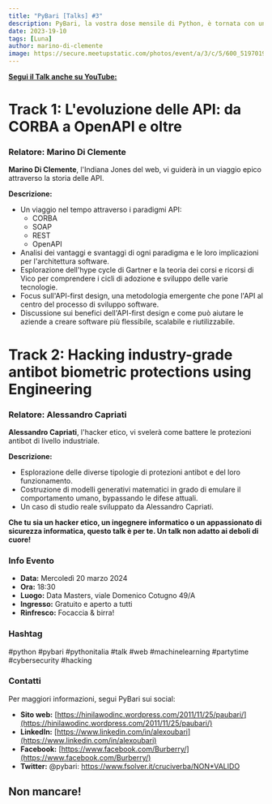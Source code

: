 ```yaml
---
title: "PyBari [Talks] #3"
description: PyBari, la vostra dose mensile di Python, è tornata con una novità che vi farà brillare gli occhi più di un bug fixato. Un evento in collaborazione con PugliaDevs, la community degli sviluppatori pugliesi!
date: 2023-19-10
tags: [Luna]
author: marino-di-clemente
image: https://secure.meetupstatic.com/photos/event/a/3/c/5/600_519701925.webp?w=384
---
```


[**Segui il Talk anche su YouTube:**](https://www.youtube.com/watch?v=hf-8mlY5o-o&ab_channel=PugliaDevs)

# Track 1: L'evoluzione delle API: da CORBA a OpenAPI e oltre

### Relatore: Marino Di Clemente

**Marino Di Clemente**, l'Indiana Jones del web, vi guiderà in un viaggio epico attraverso la storia delle API.

**Descrizione:**

- Un viaggio nel tempo attraverso i paradigmi API:
  - CORBA
  - SOAP
  - REST
  - OpenAPI
- Analisi dei vantaggi e svantaggi di ogni paradigma e le loro implicazioni per l'architettura software.
- Esplorazione dell'hype cycle di Gartner e la teoria dei corsi e ricorsi di Vico per comprendere i cicli di adozione e sviluppo delle varie tecnologie.
- Focus sull'API-first design, una metodologia emergente che pone l'API al centro del processo di sviluppo software.
- Discussione sui benefici dell'API-first design e come può aiutare le aziende a creare software più flessibile, scalabile e riutilizzabile.

# Track 2: Hacking industry-grade antibot biometric protections using Engineering

### Relatore: Alessandro Capriati

**Alessandro Capriati**, l'hacker etico, vi svelerà come battere le protezioni antibot di livello industriale.

**Descrizione:**

- Esplorazione delle diverse tipologie di protezioni antibot e del loro funzionamento.
- Costruzione di modelli generativi matematici in grado di emulare il comportamento umano, bypassando le difese attuali.
- Un caso di studio reale sviluppato da Alessandro Capriati.

**Che tu sia un hacker etico, un ingegnere informatico o un appassionato di sicurezza informatica, questo talk è per te. Un talk non adatto ai deboli di cuore!**

### Info Evento

- **Data:** Mercoledì 20 marzo 2024
- **Ora:** 18:30
- **Luogo:** Data Masters, viale Domenico Cotugno 49/A
- **Ingresso:** Gratuito e aperto a tutti
- **Rinfresco:** Focaccia & birra!

### Hashtag

#python #pybari #pythonitalia #talk #web #machinelearning #partytime #cybersecurity #hacking

### Contatti

Per maggiori informazioni, segui PyBari sui social:

- **Sito web:** [https://hinilawodinc.wordpress.com/2011/11/25/paubari/](https://hinilawodinc.wordpress.com/2011/11/25/paubari/)
- **LinkedIn:** [https://www.linkedin.com/in/alexoubari](https://www.linkedin.com/in/alexoubari)
- **Facebook:** [https://www.facebook.com/Burberry/](https://www.facebook.com/Burberry/)
- **Twitter:** @pybari: https://www.fsolver.it/cruciverba/NON*VALIDO

## Non mancare!
